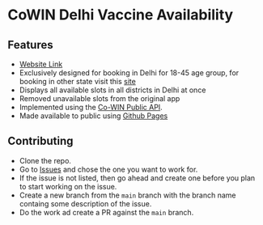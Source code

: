 # CoWIN Delhi Vaccine Availability

## Features
- [Website Link](https://dollardhingra.com/cowinquick/)
- Exclusively designed for booking in Delhi for 18-45 age group, for booking in other 
state visit this [site](https://dollardhingra.com/cowin/)
- Displays all available slots in all districts in Delhi at once
- Removed unavailable slots from the original app
- Implemented using the [Co-WIN Public API](https://apisetu.gov.in/public/marketplace/api/cowin).
- Made available to public using [Github Pages](https://pages.github.com/)

## Contributing
- Clone the repo.
- Go to [Issues](https://github.com/dollardhingra/cowinquick/issues) and chose the one you want to work for.
- If the issue is not listed, then go ahead and create one before you plan to start working on the issue.
- Create a new branch from the `main` branch with the branch name containg some description of the issue.
- Do the work ad create a PR against the `main` branch. 
